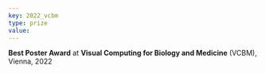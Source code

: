 ```yaml
---
key: 2022_vcbm
type: prize
value:
---
```

**Best Poster Award** at **Visual Computing for Biology and Medicine** (VCBM), Vienna, 2022